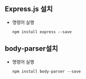 ## Express.js 설치
 - 명령어 실행
   ```
   npm install express --save
   ```

## body-parser설치
 - 명령어 실행
   ```
   npm install body-parser --save
   ```